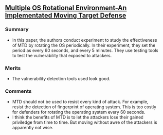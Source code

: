## [Multiple OS Rotational Environment-An Implementated Moving Target Defense](http://ieeexplore.ieee.org/xpl/articleDetails.jsp?reload=true&arnumber=6900086)


### Summary
- In this paper, the authors conduct experiment to study the effectiveness of MTD by rotating the OS periodically. In their experiment, they set the period as every 60 seconds, and every 5 minutes. They use testing tools to test the vulnerability that exposed to attackers.

### Merits
- The vulnerability detection tools used look good.

### Comments
- MTD should not be used to resist every kind of attack. For example, resist the detection of fingerprint of operating system. This is too costly for defenders for rotating the operating system every 60 seconds.
- I think the benefits of MTD is to let the attackers lose their gained priviledge from time to time. But moving without awre of the attackers is apparently not wise.

